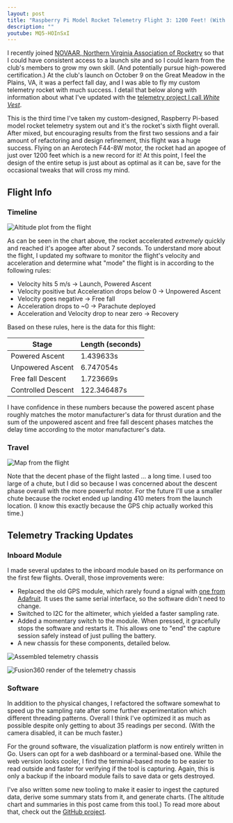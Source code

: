 ```yaml
---
layout: post
title: "Raspberry Pi Model Rocket Telemetry Flight 3: 1200 Feet! (With Project Updates)"
description: ""
youtube: MQ5-HOInSxI
---
```


I recently joined [NOVAAR, Northern Virginia Association of Rocketry](https://novaar.org/drupal7/) so that I could have consistent access to a launch site and so I could learn from the club's members to grow my own skill. (And potentially pursue high-powered certification.) At the club's launch on October 9 on the Great Meadow in the Plains, VA, it was a perfect fall day, and I was able to fly my custom telemetry rocket with much success. I detail that below along with information about what I've updated with the [telemetry project I call _White Vest_](https://github.com/johnjones4/white-vest).

This is the third time I've taken my custom-designed, Raspberry Pi-based model rocket telemetry system out and it's the rocket's sixth flight overall. After mixed, but encouraging results from the first two sessions and a fair amount of refactoring and design refinement, this flight was a huge success. Flying on an Aerotech F44-8W motor, the rocket had an apogee of just over 1200 feet which is a new record for it! At this point, I feel the design of the entire setup is just about as optimal as it can be, save for the occasional tweaks that will cross my mind.

## Flight Info

### Timeline

![Altitude plot from the flight](/images/rocket/oct921_altitude.png)

As can be seen in the chart above, the rocket accelerated _extremely_ quickly and reached it's apogee after about 7 seconds. To understand more about the flight, I updated my software to monitor the flight's velocity and acceleration and determine what "mode" the flight is in according to the following rules:

* Velocity hits 5 m/s → Launch, Powered Ascent
* Velocity positive but Acceleration drops below 0 → Unpowered Ascent
* Velocity goes negative → Free fall
* Acceleration drops to ~0 → Parachute deployed
* Acceleration and Velocity drop to near zero → Recovery

Based on these rules, here is the data for this flight:

| Stage              | Length (seconds) |
|--------------------|------------------|
| Powered Ascent     | 1.439633s        |
| Unpowered Ascent   | 6.747054s        |
| Free fall Descent  | 1.723669s        |
| Controlled Descent | 122.346487s      |
 

I have confidence in these numbers because the powered ascent phase roughly matches the motor manufacturer's data for thrust duration and the sum of the unpowered ascent and free fall descent phases matches the delay time according to the motor manufacturer's data.

### Travel

![Map from the flight](/images/rocket/oct921_map.jpg)

Note that the decent phase of the flight lasted ... a long time. I used too large of a chute, but I did so because I was concerned about the descent phase overall with the more powerful motor. For the future I'll use a smaller chute because the rocket ended up landing 410 meters from the launch location. (I know this exactly because the GPS chip actually worked this time.)

## Telemetry Tracking Updates

### Inboard Module

I made several updates to the inboard module based on its performance on the first few flights. Overall, those improvements were:

* Replaced the old GPS module, which rarely found a signal with [one from Adafruit](https://www.adafruit.com/product/746). It uses the same serial interface, so the software didn't need to change.
* Switched to I2C for the altimeter, which yielded a faster sampling rate.
* Added a momentary switch to the module. When pressed, it gracefully stops the software and restarts it. This allows one to "end" the capture session safely instead of just pulling the battery.
* A new chassis for these components, detailed below. 

![Assembled telemetry chassis](/images/rocket/assembled_oct9.jpg)

![Fusion360 render of the telemetry chassis](/images/rocket/telemetrymodule_oct9.png)

### Software

In addition to the physical changes, I refactored the software somewhat to speed up the sampling rate after some further experimentation which different threading patterns. Overall I think I've optimized it as much as possible despite only getting to about 35 readings per second. (With the camera disabled, it can be much faster.)

For the ground software, the visualization platform is now entirely written in Go. Users can opt for a web dashboard or a terminal-based one. While the web version looks cooler, I find the terminal-based mode to be easier to read outside and faster for verifying if the tool is capturing. Again, this is only a backup if the inboard module fails to save data or gets destroyed.

I've also written some new tooling to make it easier to ingest the captured data, derive some summary stats from it, and generate charts. (The altitude chart and summaries in this post came from this tool.) To read more about that, check out the [GitHub project](https://github.com/johnjones4/white-vest).